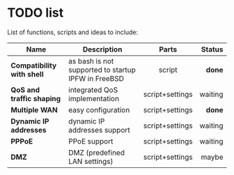 TODO list
=========

List of functions, scripts and ideas to include:

| Name | Description | Parts | Status |
|---|---|:---:|--:|
**Compatibility with shell**|as bash is not supported to startup IPFW in FreeBSD|script|**done**
**QoS and traffic shaping**|integrated QoS implementation|script+settings|waiting
**Multiple WAN**|easy configuration|script+settings|**done**
**Dynamic IP addresses**|dynamic IP addresses support|script+settings|waiting
**PPPoE**|PPoE support|script+settings|waiting
**DMZ**|DMZ (predefined LAN settings)|script+settings|maybe


